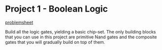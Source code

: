 # Project 1 - Boolean Logic
[problemsheet](https://www.nand2tetris.org/project01)

Build all the logic gates, yielding a basic chip-set. The only building blocks that you can use in this project are primitive Nand gates and the composite gates that you will gradually build on top of them.